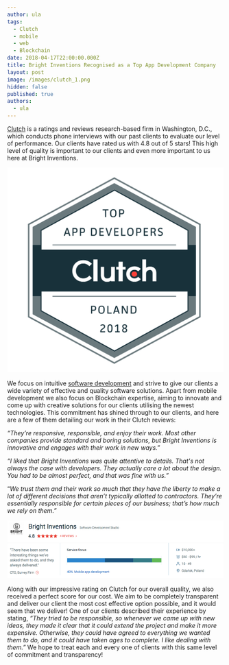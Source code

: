 ```yaml
---
author: ula
tags:
  - Clutch
  - mobile
  - web
  - Blockchain
date: 2018-04-17T22:00:00.000Z
title: Bright Inventions Recognised as a Top App Development Company
layout: post
image: /images/clutch_1.png
hidden: false
published: true
authors:
  - ula
---
```

[Clutch](https://clutch.co/profile/bright-inventions) is a ratings and reviews research-based firm in Washington, D.C., which conducts phone interviews with our past clients to evaluate our level of performance. Our clients have rated us with 4.8 out of 5 stars! This high level of quality is important to our clients and even more important to us here at Bright Inventions.

![Top App Developers](/images/clutch_1.png)

We focus on intuitive [software development](https://themanifest.com/app-development/how-small-businesses-build-mobile-apps) and strive to give our clients a wide variety of effective and quality software solutions. Apart from mobile development we also focus on Blockchain expertise, aiming to innovate and come up with creative solutions for our clients utilising the newest technologies. This commitment has shined through to our clients, and here are a few of them detailing our work in their Clutch reviews:

*“They’re responsive, responsible, and enjoy their work. Most other companies provide standard and boring solutions, but Bright Inventions is innovative and engages with their work in new ways.”*

*“I liked that Bright Inventions was quite attentive to details. That's not always the case with developers. They actually care a lot about the design. You had to be almost perfect, and that was fine with us.”*

“*We trust them and their work so much that they have the liberty to make a lot of different decisions that aren’t typically allotted to contractors. They’re essentially responsible for certain pieces of our business; that’s how much we rely on them.”*

![Bright Inventions on Clutch](/images/clutch_2.png)

Along with our impressive rating on Clutch for our overall quality, we also received a perfect score for our cost. We aim to be completely transparent and deliver our client the most cost effective option possible, and it would seem that we deliver! One of our clients described their experience by stating, *“They tried to be responsible, so whenever we came up with new ideas, they made it clear that it could extend the project and make it more expensive. Otherwise, they could have agreed to everything we wanted them to do, and it could have taken ages to complete. I like dealing with them.”* We hope to treat each and every one of clients with this same level of commitment and transparency!
